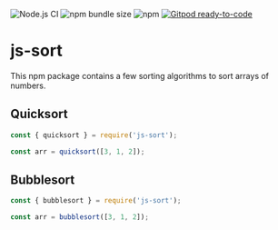 ![Node.js CI](https://github.com/philskat/js-sort/workflows/Node.js%20CI/badge.svg)
![npm bundle size](https://img.shields.io/bundlephobia/min/@philskat/js-sort)
![npm](https://img.shields.io/npm/v/@philskat/js-sort)
[![Gitpod ready-to-code](https://img.shields.io/badge/Gitpod-ready--to--code-blue?logo=gitpod)](https://gitpod.io/#https://github.com/philskat/js-sort)

# js-sort

This npm package contains a few sorting algorithms to sort arrays of numbers.

## Quicksort

```js
const { quicksort } = require('js-sort');

const arr = quicksort([3, 1, 2]);
```

## Bubblesort

```js
const { bubblesort } = require('js-sort');

const arr = bubblesort([3, 1, 2]);
```
